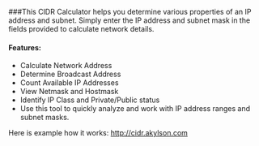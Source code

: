 ###This CIDR Calculator helps you determine various properties of an IP address and subnet. Simply enter the IP address and subnet mask in the fields provided to calculate network details.

#### Features:

- Calculate Network Address
- Determine Broadcast Address
- Count Available IP Addresses
- View Netmask and Hostmask
- Identify IP Class and Private/Public status
- Use this tool to quickly analyze and work with IP address ranges and subnet masks.

Here is example how it works:
http://cidr.akylson.com
